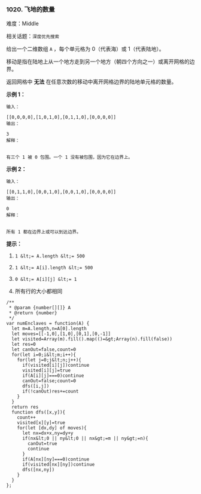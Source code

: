 ### 1020. 飞地的数量

难度：Middle

相关话题：`深度优先搜索`

给出一个二维数组 `A` ，每个单元格为 0（代表海）或 1（代表陆地）。



移动是指在陆地上从一个地方走到另一个地方（朝四个方向之一）或离开网格的边界。



返回网格中 **无法** 在任意次数的移动中离开网格边界的陆地单元格的数量。







 **示例 1：** 





```
输入：

[[0,0,0,0],[1,0,1,0],[0,1,1,0],[0,0,0,0]]
输出：

3
解释： 


有三个 1 被 0 包围。一个 1 没有被包围，因为它在边界上。
```

 **示例 2：** 





```
输入：

[[0,1,1,0],[0,0,1,0],[0,0,1,0],[0,0,0,0]]
输出：

0
解释：


所有 1 都在边界上或可以到达边界。
```





 **提示：** 





1.  `1 &lt;= A.length &lt;= 500` 

2.  `1 &lt;= A[i].length &lt;= 500` 

3.  `0 &lt;= A[i][j] &lt;= 1` 

4. 所有行的大小都相同






```
/**
 * @param {number[][]} A
 * @return {number}
 */
var numEnclaves = function(A) {
  let m=A.length,n=A[0].length
  let moves=[[-1,0],[1,0],[0,1],[0,-1]]
  let visited=Array(m).fill().map(()=&gt;Array(n).fill(false))
  let res=0
  let canOut=false,count=0
  for(let i=0;i&lt;m;i++){
    for(let j=0;j&lt;n;j++){
      if(visited[i][j])continue
      visited[i][j]=true
      if(A[i][j]===0)continue
      canOut=false;count=0
      dfs([i,j])
      if(!canOut)res+=count
    }
  }
  return res
  function dfs([x,y]){
    count++
    visited[x][y]=true
    for(let [dx,dy] of moves){
      let nx=dx+x,ny=dy+y
      if(nx&lt;0 || ny&lt;0 || nx&gt;=m || ny&gt;=n){
        canOut=true
        continue
      }
      if(A[nx][ny]===0)continue
      if(visited[nx][ny])continue
      dfs([nx,ny])
    }
  }
};



```
